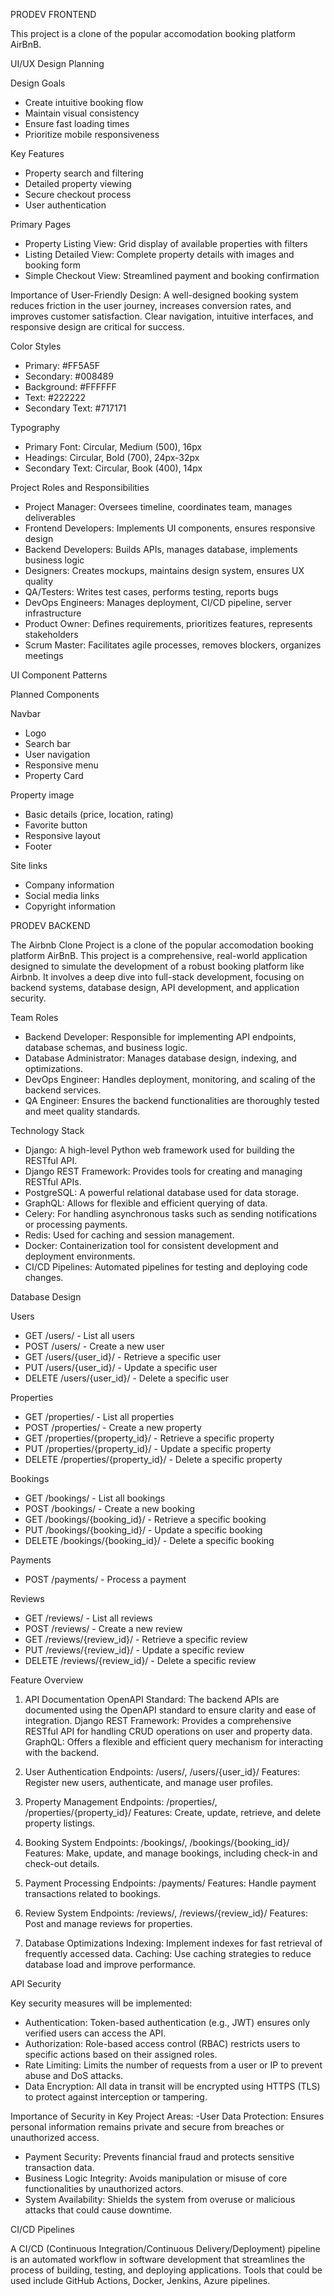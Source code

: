 PRODEV FRONTEND


This project is a clone of the popular accomodation booking platform AirBnB.


UI/UX Design Planning 

Design Goals
- Create intuitive booking flow
- Maintain visual consistency
- Ensure fast loading times
- Prioritize mobile responsiveness

Key Features
- Property search and filtering
- Detailed property viewing
- Secure checkout process
- User authentication

Primary Pages
- Property Listing View:	Grid display of available properties with filters
- Listing Detailed View:	Complete property details with images and booking form
- Simple Checkout View:	Streamlined payment and booking confirmation

Importance of User-Friendly Design: A well-designed booking system reduces friction in the user journey, increases conversion rates, and improves customer satisfaction. Clear navigation, intuitive interfaces, and responsive design are critical for success.

Color Styles
- Primary: #FF5A5F
- Secondary: #008489
- Background: #FFFFFF
- Text: #222222
- Secondary Text: #717171

Typography
- Primary Font: Circular, Medium (500), 16px
- Headings: Circular, Bold (700), 24px-32px
- Secondary Text: Circular, Book (400), 14px


Project Roles and Responsibilities
- Project Manager:	Oversees timeline, coordinates team, manages deliverables
- Frontend Developers:	Implements UI components, ensures responsive design
- Backend Developers:	Builds APIs, manages database, implements business logic
- Designers:	Creates mockups, maintains design system, ensures UX quality
- QA/Testers:	Writes test cases, performs testing, reports bugs
- DevOps Engineers:	Manages deployment, CI/CD pipeline, server infrastructure
- Product Owner:	Defines requirements, prioritizes features, represents stakeholders
- Scrum Master:	Facilitates agile processes, removes blockers, organizes meetings


UI Component Patterns

Planned Components

Navbar
- Logo
- Search bar
- User navigation
- Responsive menu
- Property Card

Property image
- Basic details (price, location, rating)
- Favorite button
- Responsive layout
- Footer

Site links
- Company information
- Social media links
- Copyright information



PRODEV BACKEND

The Airbnb Clone Project is a clone of the popular accomodation booking platform AirBnB. This project is a comprehensive, real-world application designed to simulate the development of a robust booking platform like Airbnb. It involves a deep dive into full-stack development, focusing on backend systems, database design, API development, and application security.


Team Roles
- Backend Developer: Responsible for implementing API endpoints, database schemas, and business logic.
- Database Administrator: Manages database design, indexing, and optimizations.
- DevOps Engineer: Handles deployment, monitoring, and scaling of the backend services.
- QA Engineer: Ensures the backend functionalities are thoroughly tested and meet quality standards.


Technology Stack
- Django: A high-level Python web framework used for building the RESTful API.
- Django REST Framework: Provides tools for creating and managing RESTful APIs.
- PostgreSQL: A powerful relational database used for data storage.
- GraphQL: Allows for flexible and efficient querying of data.
- Celery: For handling asynchronous tasks such as sending notifications or processing payments.
- Redis: Used for caching and session management.
- Docker: Containerization tool for consistent development and deployment environments.
- CI/CD Pipelines: Automated pipelines for testing and deploying code changes.


Database Design

Users
- GET /users/ - List all users
- POST /users/ - Create a new user
- GET /users/{user_id}/ - Retrieve a specific user
- PUT /users/{user_id}/ - Update a specific user
- DELETE /users/{user_id}/ - Delete a specific user

Properties
- GET /properties/ - List all properties
- POST /properties/ - Create a new property
- GET /properties/{property_id}/ - Retrieve a specific property
- PUT /properties/{property_id}/ - Update a specific property
- DELETE /properties/{property_id}/ - Delete a specific property

Bookings
- GET /bookings/ - List all bookings
- POST /bookings/ - Create a new booking
- GET /bookings/{booking_id}/ - Retrieve a specific booking
- PUT /bookings/{booking_id}/ - Update a specific booking
- DELETE /bookings/{booking_id}/ - Delete a specific booking

Payments
- POST /payments/ - Process a payment

Reviews
- GET /reviews/ - List all reviews
- POST /reviews/ - Create a new review
- GET /reviews/{review_id}/ - Retrieve a specific review
- PUT /reviews/{review_id}/ - Update a specific review
- DELETE /reviews/{review_id}/ - Delete a specific review


Feature Overview

1. API Documentation
OpenAPI Standard: The backend APIs are documented using the OpenAPI standard to ensure clarity and ease of integration.
Django REST Framework: Provides a comprehensive RESTful API for handling CRUD operations on user and property data.
GraphQL: Offers a flexible and efficient query mechanism for interacting with the backend.

2. User Authentication
Endpoints: /users/, /users/{user_id}/
Features: Register new users, authenticate, and manage user profiles.

3. Property Management
Endpoints: /properties/, /properties/{property_id}/
Features: Create, update, retrieve, and delete property listings.

4. Booking System
Endpoints: /bookings/, /bookings/{booking_id}/
Features: Make, update, and manage bookings, including check-in and check-out details.

5. Payment Processing
Endpoints: /payments/
Features: Handle payment transactions related to bookings.

6. Review System
Endpoints: /reviews/, /reviews/{review_id}/
Features: Post and manage reviews for properties.

7. Database Optimizations
Indexing: Implement indexes for fast retrieval of frequently accessed data.
Caching: Use caching strategies to reduce database load and improve performance.


API Security

Key security measures will be implemented:
- Authentication: Token-based authentication (e.g., JWT) ensures only verified users can access the API.
- Authorization: Role-based access control (RBAC) restricts users to specific actions based on their assigned roles.
- Rate Limiting: Limits the number of requests from a user or IP to prevent abuse and DoS attacks.
- Data Encryption: All data in transit will be encrypted using HTTPS (TLS) to protect against interception or tampering.

Importance of Security in Key Project Areas:
-User Data Protection: Ensures personal information remains private and secure from breaches or unauthorized access.
- Payment Security: Prevents financial fraud and protects sensitive transaction data.
- Business Logic Integrity: Avoids manipulation or misuse of core functionalities by unauthorized actors.
- System Availability: Shields the system from overuse or malicious attacks that could cause downtime.


CI/CD Pipelines

A CI/CD (Continuous Integration/Continuous Delivery/Deployment) pipeline is an automated workflow in software development that streamlines the process of building, testing, and deploying applications. Tools that could be used include GitHub Actions, Docker, Jenkins, Azure pipelines.

